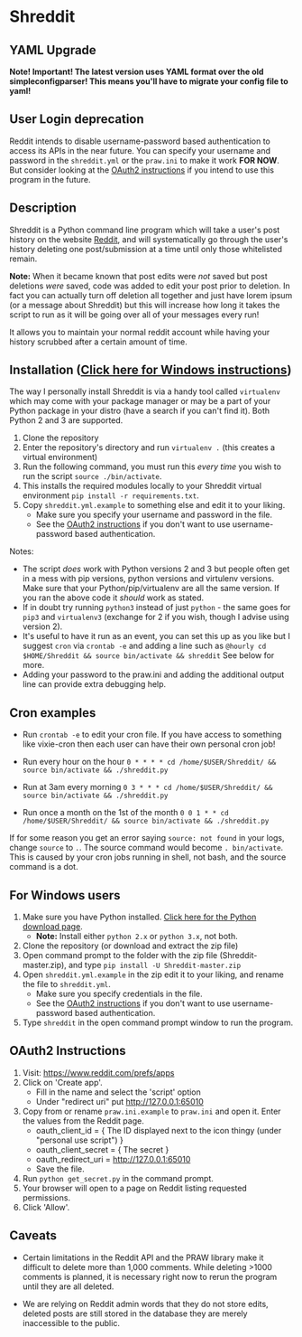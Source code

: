 Shreddit
========

YAML Upgrade
------------

**Note! Important! The latest version uses YAML format over the old
simpleconfigparser! This means you'll have to migrate your config file to
yaml!**

User Login deprecation
----------------------

Reddit intends to disable username-password based authentication to access its
APIs in the near future. You can specify your username and password in the
`shreddit.yml` or the `praw.ini` to make it work **FOR NOW**. But consider
looking at the [OAuth2 instructions](#oauth2-instructions) if you intend to use
this program in the future.

Description
-----------

Shreddit is a Python command line program which will take a user's post history
on the website [Reddit](http://reddit.com), and will systematically go through
the user's history deleting one post/submission at a time until only those
whitelisted remain.

**Note:** When it became known that post edits were *not* saved but post
deletions *were* saved, code was added to edit your post prior to deletion. In
fact you can actually turn off deletion all together and just have lorem ipsum
(or a message about Shreddit) but this will increase how long it takes the
script to run as it will be going over all of your messages every run!

It allows you to maintain your normal reddit account while having your history
scrubbed after a certain amount of time.

Installation ([Click here for Windows instructions](#for-windows-users))
------------------------------------------------------------------------
The way I personally install Shreddit is via a handy tool called `virtualenv`
which may come with your package manager or may be a part of your Python package
in your distro (have a search if you can't find it). Both Python 2 and 3 are
supported.

1. Clone the repository
2. Enter the repository's directory and run `virtualenv .` (this creates a 
   virtual environment)
3. Run the following command, you must run this *every time* you wish to run
   the script `source ./bin/activate`.
4. This installs the required modules locally to your Shreddit virtual
   environment `pip install -r requirements.txt`.
5. Copy `shreddit.yml.example` to something else and edit it to your liking.
	- Make sure you specify your username and password in the file.
	- See the [OAuth2 instructions](#oauth2-instructions) if you don't want to
      use username-password based authentication.

Notes:

- The script *does* work with Python versions 2 and 3 but people often get in a
  mess with pip versions, python versions and virtulenv versions. Make sure
  that your Python/pip/virtualenv are all the same version. If you ran the above
  code it *should* work as stated.
- If in doubt try running `python3` instead of just `python` - the same goes for
  `pip3` and `virtualenv3` (exchange for 2 if you wish, though I advise using
  version 2).
- It's useful to have it run as an event, you can set this up as you like but I
  suggest `cron` via `crontab -e` and adding a line such as 
  `@hourly cd $HOME/Shreddit && source bin/activate && shreddit` See below for
  more.
- Adding your password to the praw.ini and adding the additional output line
  can provide extra debugging help.

Cron examples
-------------

- Run `crontab -e` to edit your cron file. If you have access to something like
  vixie-cron then each user can have their own personal cron job!

- Run every hour on the hour
	`0 * * * * cd /home/$USER/Shreddit/ && source bin/activate && ./shreddit.py`

- Run at 3am every morning
	`0 3 * * * cd /home/$USER/Shreddit/ && source bin/activate && ./shreddit.py`

- Run once a month on the 1st of the month
	`0 0 1 * * cd /home/$USER/Shreddit/ && source bin/activate && ./shreddit.py`

If for some reason you get an error saying `source: not found` in your logs,
change `source` to `.`. The source command would become `. bin/activate`. This
is caused by your cron jobs running in shell, not bash, and the source command
is a dot.

For Windows users
-----------------

1. Make sure you have Python installed. 
   [Click here for the Python download page](https://www.python.org/downloads/).
	- **Note:** Install either `python 2.x` or `python 3.x`, not both.
2. Clone the repository (or download and extract the zip file)
3. Open command prompt to the folder with the zip file (Shreddit-master.zip), 
   and type `pip install -U Shreddit-master.zip`
4. Open `shreddit.yml.example` in the zip edit it to your liking, and rename the
   file to `shreddit.yml`.
	- Make sure you specify credentials in the file.
	- See the [OAuth2 instructions](#oauth2-instructions) if you don't want to
      use username-password based authentication.
5. Type `shreddit` in the open command prompt window to run the program.

OAuth2 Instructions
-------------------

1. Visit: https://www.reddit.com/prefs/apps
2. Click on 'Create app'. 
	- Fill in the name and select the 'script' option
	- Under "redirect uri" put http://127.0.0.1:65010
3. Copy from or rename `praw.ini.example` to `praw.ini` and open it. Enter the
   values from the Reddit page.
	- oauth\_client\_id = { The ID displayed next to the icon thingy (under
      "personal use script") }
	- oauth\_client\_secret = { The secret }
	- oauth\_redirect\_uri = http://127.0.0.1:65010
	- Save the file.
4. Run `python get_secret.py` in the command prompt.
5. Your browser will open to a page on Reddit listing requested permissions.
6. Click 'Allow'.


Caveats
-------

- Certain limitations in the Reddit API and the PRAW library make it difficult
  to delete more than 1,000 comments. While deleting >1000 comments is planned,
  it is necessary right now to rerun the program until they are all deleted.

- We are relying on Reddit admin words that they do not store edits, deleted
  posts are still stored in the database they are merely inaccessible to the
  public.
